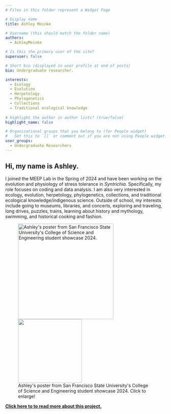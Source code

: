 ```yaml
---
# Files in this folder represent a Widget Page

# Display name
title: Ashley Meinke

# Username (this should match the folder name)
authors:
  - AshleyMeinke

# Is this the primary user of the site?
superuser: false

# Short bio (displayed in user profile at end of posts)
bio: Undergraduate researcher. 

interests:
  - Ecology
  - Evolution
  - Herpetology
  - Phylogenetics
  - Collections
  - Traditional ecological knowledge
      
# Highlight the author in author lists? (true/false)
highlight_name: false

# Organizational groups that you belong to (for People widget)
#   Set this to `[]` or comment out if you are not using People widget.
user_groups:
  - Undergraduate Researchers
---
```


## Hi, my name is Ashley. 

I joined the MEEP Lab in the Spring of 2024 and have been working on the evolution and physiology of stress tolerance in *Syntrichia*. 
Specifically, my role focuses on coding and data analysis. 
I am also very interested in ecology, evolution, herpetology, phylogenetics, collections, and traditional ecological knowledge/indigenous science. 
Outside of school, my interests include going to museums, libraries, and concerts, exploring and traveling, long drives, puzzles, trains, learning about history and mythology, swimming, and historical cooking and fashion.

<figure>
<a href="../../files/COSEposter2024_Meinke.png/"><img
src="../../files/COSEposter2024_Meinke.png" alt="Ashley's poster from San Francisco State University's College of Science and Engineering student showcase 2024." style="width: 300px; "></a>
  <img src="" width="200">
  <figcaption>Ashley's poster from San Francisco State University's College of Science and Engineering student showcase 2024. Click to enlarge!
</figcaption>
</figure>

[**Click here to to read more about this project.**](../../post/2024-05-03-cose2024/)


